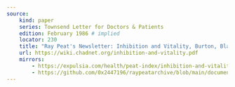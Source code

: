 ```yaml
---
source:
    kind: paper
    series: Townsend Letter for Doctors & Patients
    edition: February 1986 # implied
    locator: 230
    title: "Ray Peat's Newsletter: Inhibition and Vitality, Burton, Black Body Radiation, Forests, Caffeine, Cystic Fibrosis, Food Radiation"
    url: https://wiki.chadnet.org/inhibition-and-vitality.pdf
    mirrors:
        - https://expulsia.com/health/peat-index/inhibition-and-vitality.pdf
        - https://github.com/0x2447196/raypeatarchive/blob/main/documents/newsletters/inhibition-and-vitality.txt
---
```

